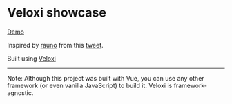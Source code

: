 # Veloxi showcase

[Demo](https://demos.tahazsh.com/veloxi-showcase/)

Inspired by [rauno](https://rauno.me/) from this [tweet](https://twitter.com/raunofreiberg/status/1666122499401166873).

Built using [Veloxi](https://github.com/TahaSh/veloxi)

---

Note: Although this project was built with Vue, you can use any other framework (or even vanilla JavaScript) to build it. Veloxi is framework-agnostic.
